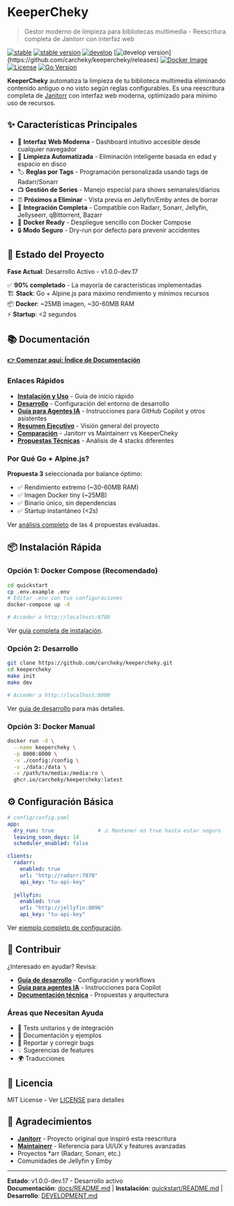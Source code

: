 # KeeperCheky

> Gestor moderno de limpieza para bibliotecas multimedia - Reescritura completa de Janitorr con interfaz web

[![stable](https://img.shields.io/github/actions/workflow/status/carcheky/keepercheky/release.yml?branch=stable&label=stable&logo=github)](https://github.com/carcheky/keepercheky/actions/workflows/release.yml)
[![stable version](https://img.shields.io/github/v/release/carcheky/keepercheky?label=stable)](https://github.com/carcheky/keepercheky/releases)
[![develop](https://img.shields.io/github/actions/workflow/status/carcheky/keepercheky/release.yml?branch=develop&label=develop&logo=github)](https://github.com/carcheky/keepercheky/actions/workflows/release.yml)
[![develop version](https://img.shields.io/github/v/release/carcheky/keepercheky?include_prereleases&label=develop&filter=*-dev*)](https://github.com/carcheky/keepercheky/releases)
[![Docker Image](https://img.shields.io/badge/docker-ghcr.io-blue?logo=docker)](https://github.com/carcheky/keepercheky/pkgs/container/keepercheky)
[![License](https://img.shields.io/badge/license-MIT-blue)](LICENSE)
[![Go Version](https://img.shields.io/github/go-mod/go-version/carcheky/keepercheky)](go.mod)

**KeeperCheky** automatiza la limpieza de tu biblioteca multimedia eliminando contenido antiguo o no visto según reglas configurables. Es una reescritura completa de [Janitorr](https://github.com/Schaka/janitorr) con interfaz web moderna, optimizado para mínimo uso de recursos.

## ✨ Características Principales

- 🎨 **Interfaz Web Moderna** - Dashboard intuitivo accesible desde cualquier navegador
- 🧹 **Limpieza Automatizada** - Eliminación inteligente basada en edad y espacio en disco
- 🏷️ **Reglas por Tags** - Programación personalizada usando tags de Radarr/Sonarr
- 📺 **Gestión de Series** - Manejo especial para shows semanales/diarios
- ⏰ **Próximos a Eliminar** - Vista previa en Jellyfin/Emby antes de borrar
- 🔗 **Integración Completa** - Compatible con Radarr, Sonarr, Jellyfin, Jellyseerr, qBittorrent, Bazarr
- 🐳 **Docker Ready** - Despliegue sencillo con Docker Compose
- 🔒 **Modo Seguro** - Dry-run por defecto para prevenir accidentes

## 🚀 Estado del Proyecto

**Fase Actual**: Desarrollo Activo - v1.0.0-dev.17

✅ **90% completado** - La mayoría de características implementadas  
🏗️ **Stack**: Go + Alpine.js para máximo rendimiento y mínimos recursos  
📦 **Docker**: ~25MB imagen, ~30-60MB RAM  
⚡ **Startup**: <2 segundos

## 📚 Documentación

**[👉 Comenzar aquí: Índice de Documentación](docs/README.md)**

### Enlaces Rápidos

- **[Instalación y Uso](quickstart/README.md)** - Guía de inicio rápido
- **[Desarrollo](DEVELOPMENT.md)** - Configuración del entorno de desarrollo
- **[Guía para Agentes IA](AGENTS.md)** - Instrucciones para GitHub Copilot y otros asistentes
- **[Resumen Ejecutivo](docs/RESUMEN_EJECUTIVO.md)** - Visión general del proyecto
- **[Comparación](docs/RESUMEN_COMPARATIVO.md)** - Janitorr vs Maintainerr vs KeeperCheky
- **[Propuestas Técnicas](docs/propuestas/)** - Análisis de 4 stacks diferentes

### Por Qué Go + Alpine.js?

**Propuesta 3** seleccionada por balance óptimo:
- ✅ Rendimiento extremo (~30-60MB RAM)
- ✅ Imagen Docker tiny (~25MB)
- ✅ Binario único, sin dependencias
- ✅ Startup instantáneo (<2s)

Ver [análisis completo](docs/COMPARACION_Y_RECOMENDACIONES.md) de las 4 propuestas evaluadas.

## 📦 Instalación Rápida

### Opción 1: Docker Compose (Recomendado)

```bash
cd quickstart
cp .env.example .env
# Editar .env con tus configuraciones
docker-compose up -d

# Acceder a http://localhost:8780
```

Ver [guía completa de instalación](quickstart/README.md).

### Opción 2: Desarrollo

```bash
git clone https://github.com/carcheky/keepercheky.git
cd keepercheky
make init
make dev

# Acceder a http://localhost:8000
```

Ver [guía de desarrollo](DEVELOPMENT.md) para más detalles.

### Opción 3: Docker Manual

```bash
docker run -d \
  --name keepercheky \
  -p 8000:8000 \
  -v ./config:/config \
  -v ./data:/data \
  -v /path/to/media:/media:ro \
  ghcr.io/carcheky/keepercheky:latest
```

## ⚙️ Configuración Básica

```yaml
# config/config.yaml
app:
  dry_run: true              # ⚠️ Mantener en true hasta estar seguro
  leaving_soon_days: 14
  scheduler_enabled: false

clients:
  radarr:
    enabled: true
    url: "http://radarr:7878"
    api_key: "tu-api-key"
  
  jellyfin:
    enabled: true
    url: "http://jellyfin:8096"
    api_key: "tu-api-key"
```

Ver [ejemplo completo de configuración](.env.example).

## 🤝 Contribuir

¿Interesado en ayudar? Revisa:

- **[Guía de desarrollo](DEVELOPMENT.md)** - Configuración y workflows
- **[Guía para agentes IA](AGENTS.md)** - Instrucciones para Copilot
- **[Documentación técnica](docs/)** - Propuestas y arquitectura

### Áreas que Necesitan Ayuda

- 🧪 Tests unitarios y de integración
- 📝 Documentación y ejemplos
- 🐛 Reportar y corregir bugs
- 💡 Sugerencias de features
- 🌍 Traducciones

## 📝 Licencia

MIT License - Ver [LICENSE](LICENSE) para detalles

## 🙏 Agradecimientos

- **[Janitorr](https://github.com/Schaka/janitorr)** - Proyecto original que inspiró esta reescritura
- **[Maintainerr](https://github.com/jorenn92/Maintainerr)** - Referencia para UI/UX y features avanzadas
- Proyectos *arr (Radarr, Sonarr, etc.)
- Comunidades de Jellyfin y Emby

---

**Estado**: v1.0.0-dev.17 - Desarrollo activo  
**Documentación**: [docs/README.md](docs/README.md) | **Instalación**: [quickstart/README.md](quickstart/README.md) | **Desarrollo**: [DEVELOPMENT.md](DEVELOPMENT.md)


